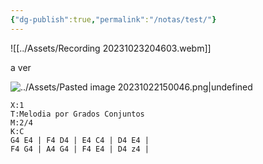 ```yaml
---
{"dg-publish":true,"permalink":"/notas/test/"}
---
```



![[../Assets/Recording 20231023204603.webm]]

a ver 

![../Assets/Pasted image 20231022150046.png|undefined](/img/user/Assets/Pasted%20image%2020231022150046.png)

```music-abc
X:1
T:Melodia por Grados Conjuntos
M:2/4
K:C
G4 E4 | F4 D4 | E4 C4 | D4 E4 | 
F4 G4 | A4 G4 | F4 E4 | D4 z4 |
```

<div id="paper"></div>

<script>abcjs.renderAbc("paper", "X:1\nK:D\nDD AA|BBA2|\n");</script>